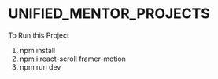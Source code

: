 # UNIFIED_MENTOR_PROJECTS

To Run this Project

1. npm install
2. npm i react-scroll framer-motion
3. npm run dev
